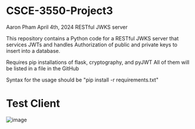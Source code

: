 # CSCE-3550-Project3

 Aaron Pham
 April 4th, 2024
 RESTful JWKS server

This repository contains a Python code for a RESTful JWKS server that services JWTs and handles Authorization of public and private keys to insert into a database.

Requires pip installations of flask, cryptography, and pyJWT
All of them will be listed in a file in the GitHub

Syntax for the usage should be
"pip install -r requirements.txt"

# Test Client

![image](https://github.com/PhamAaron/CSCE-3550-Project3/assets/99000620/9f70d876-15a5-4565-9fdc-e813cfc872a9)

